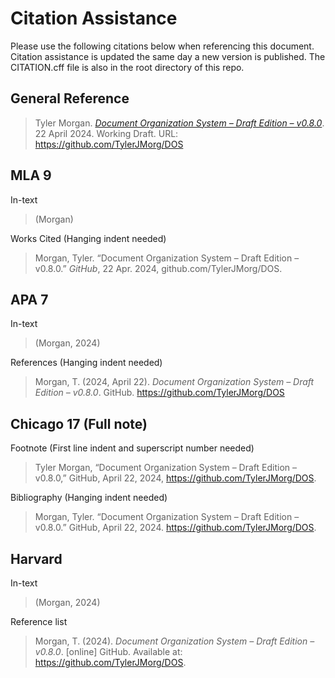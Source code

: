 # Citation Assistance
Please use the following citations below when referencing this document. Citation assistance is updated the same day a new version is published. The CITATION.cff file is also in the root directory of this repo.

## General Reference
> Tyler Morgan. [_Document Organization System – Draft Edition – v0.8.0_](https://github.com/TylerJMorg/DOS). 22 April 2024. Working Draft. URL: https://github.com/TylerJMorg/DOS



## MLA 9
In-text
>(Morgan)

Works Cited (Hanging indent needed)
> Morgan, Tyler. “Document Organization System – Draft Edition – v0.8.0.” _GitHub_, 22 Apr. 2024, github.com/TylerJMorg/DOS.



## APA 7
In-text
> (Morgan, 2024)

References (Hanging indent needed)
> Morgan, T. (2024, April 22). _Document Organization System – Draft Edition – v0.8.0_. GitHub. https://github.com/TylerJMorg/DOS



## Chicago 17 (Full note)
Footnote (First line indent and superscript number needed)
> Tyler Morgan, “Document Organization System – Draft Edition – v0.8.0,” GitHub, April 22, 2024, https://github.com/TylerJMorg/DOS.

Bibliography (Hanging indent needed)
> Morgan, Tyler. “Document Organization System – Draft Edition – v0.8.0.” GitHub, April 22, 2024. https://github.com/TylerJMorg/DOS.



## Harvard
In-text
> (Morgan, 2024)

Reference list
> Morgan, T. (2024). _Document Organization System – Draft Edition – v0.8.0_. [online] GitHub. Available at: https://github.com/TylerJMorg/DOS.

